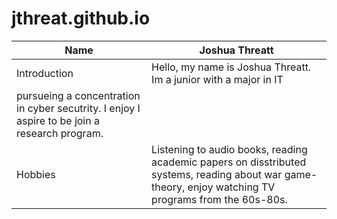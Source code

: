 # jthreat.github.io
 | Name        | Joshua Threatt |
 | ----------- | -------------- |
 | Introduction| Hello, my name is Joshua Threatt. Im a junior with a major in IT 
  pursueing a concentration in cyber secutrity. I enjoy I aspire to be join a research program. | 
 | Hobbies | Listening to audio books, reading academic papers on disstributed systems, reading about war game-theory, enjoy watching TV programs from the 60s-80s.